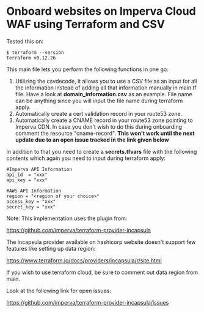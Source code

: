 # Onboard websites on Imperva Cloud WAF using Terraform and CSV

Tested this on:
```
$ terraform --version
Terraform v0.12.26
```

This main file lets you perform the following functions in one go:

1. Utilizing the csvdecode, it allows you to use a CSV file as an input for all the information instead of adding all that information manually in main.tf file. Have a look at **domain_information.csv** as an example. File name can be anything since you will input the file name during terraform apply.
2. Automatically create a cert validation record in your route53 zone.
3. Automatically create a CNAME record in your route53 zone pointing to Imperva CDN. In case you don't wish to do this during onboarding comment the resource "cname-record".  **This won't work until the next update due to an open issue tracked in the link given below**

In addition to that you need to create a **secrets.tfvars** file with the following contents which again you need to input during terraform apply:

```
#Imperva API Information
api_id  = "xxx"
api_key = "xxx"

#AWS API Information
region = "<region of your choice>"
access_key = "xxx"
secret_key = "xxx"
```

Note: This implementation uses the plugin from:

https://github.com/imperva/terraform-provider-incapsula

The incapsula provider available on hashicorp website doesn't support few features like setting up data region:

https://www.terraform.io/docs/providers/incapsula/r/site.html

If you wish to use terraform cloud, be sure to comment out data region from main.

Look at the following link for open issues:

https://github.com/imperva/terraform-provider-incapsula/issues
